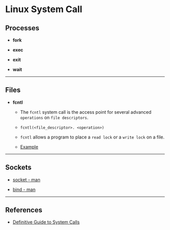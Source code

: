 # Linux System Call

## Processes

* __fork__

* __exec__

* __exit__

* __wait__


---

## Files

* __fcntl__

    * The `fcntl` system call is the access point for several advanced `operations` on `file descriptors`. 

    * `fcntl(<file_descriptor>. <operation>)`

    * `fcntl` allows a program to place a `read lock` or a `write lock` on a file.

    * [Example](https://www.informit.com/articles/article.aspx?p=23618&seqNum=4)


---

## Sockets

* [socket - man](https://man7.org/linux/man-pages/man7/socket.7.html)

* [bind - man](https://man7.org/linux/man-pages/man2/bind.2.html)

---

## References

* [Definitive Guide to System Calls](https://blog.packagecloud.io/eng/2016/04/05/the-definitive-guide-to-linux-system-calls)